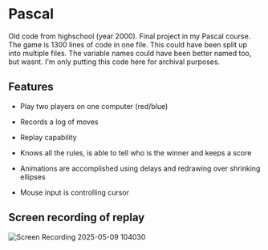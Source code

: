 # Pascal
Old code from highschool (year 2000). Final project in my Pascal course.
The game is 1300 lines of code in one file. 
This could have been split up into multiple files. 
The variable names could have been better named too, but wasnt.
I'm only putting this code here for archival purposes.

## Features
* Play two players on one computer (red/blue)

* Records a log of moves

* Replay capability

* Knows all the rules, is able to tell who is the winner and keeps a score

* Animations are accomplished using delays and redrawing over shrinking ellipses

* Mouse input is controlling cursor

## Screen recording of replay

![Screen Recording 2025-05-09 104030](https://github.com/user-attachments/assets/7cdc1e49-c97c-457c-94bd-722eed842422)
